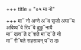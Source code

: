 +++
title = "०५ मा नो"

+++
मा᳓ नो अग्ने अ᳓व सृजो अघा᳓य  
अविष्य᳓वे रिप᳓वे दुछु᳓नायै  
मा᳓ दत्व᳓ते द᳓शते मा᳓द᳓ते नो  
मा᳓ री᳓षते सहसावन् प᳓रा दाः